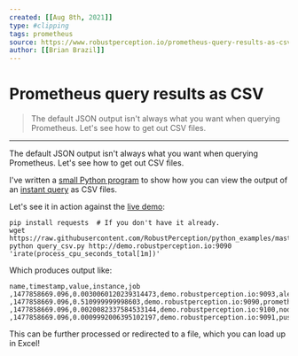 ```yaml
---
created: [[Aug 8th, 2021]]
type: #clipping
tags: prometheus 
source: https://www.robustperception.io/prometheus-query-results-as-csv
author: [[Brian Brazil]] 
---
```

# Prometheus query results as CSV

> The default JSON output isn't always what you want when querying Prometheus. Let's see how to get out CSV files.

---
The default JSON output isn't always what you want when querying Prometheus. Let's see how to get out CSV files.

I've written a [small Python program](https://github.com/RobustPerception/python_examples/blob/master/csv/query_csv.py) to show how you can view the output of an [instant query](https://prometheus.io/docs/querying/api/#instant-queries) as CSV files.

Let's see it in action against the [live demo](http://demo.robustperception.io/):
```shell
pip install requests  # If you don't have it already.
wget https://raw.githubusercontent.com/RobustPerception/python_examples/master/csv/query_csv.py
python query_csv.py http://demo.robustperception.io:9090 'irate(process_cpu_seconds_total[1m])'
```
Which produces output like:
```
name,timestamp,value,instance,job
,1477858669.096,0.0030060120239314473,demo.robustperception.io:9093,alertmanager
,1477858669.096,0.510999999998603,demo.robustperception.io:9090,prometheus
,1477858669.096,0.0020082337584533144,demo.robustperception.io:9100,node
,1477858669.096,0.0009992006395102197,demo.robustperception.io:9091,pushgateway
```
This can be further processed or redirected to a file, which you can load up in Excel!
